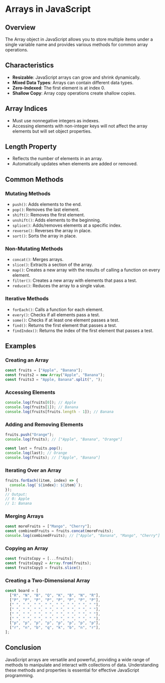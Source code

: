 # Arrays in JavaScript

## Overview
The Array object in JavaScript allows you to store multiple items under a single variable name and provides various methods for common array operations.

## Characteristics
- **Resizable**: JavaScript arrays can grow and shrink dynamically.
- **Mixed Data Types**: Arrays can contain different data types.
- **Zero-Indexed**: The first element is at index 0.
- **Shallow Copy**: Array copy operations create shallow copies.

## Array Indices
- Must use nonnegative integers as indexes.
- Accessing elements with non-integer keys will not affect the array elements but will set object properties.

## Length Property
- Reflects the number of elements in an array.
- Automatically updates when elements are added or removed.

## Common Methods
### Mutating Methods
- `push()`: Adds elements to the end.
- `pop()`: Removes the last element.
- `shift()`: Removes the first element.
- `unshift()`: Adds elements to the beginning.
- `splice()`: Adds/removes elements at a specific index.
- `reverse()`: Reverses the array in place.
- `sort()`: Sorts the array in place.

### Non-Mutating Methods
- `concat()`: Merges arrays.
- `slice()`: Extracts a section of the array.
- `map()`: Creates a new array with the results of calling a function on every element.
- `filter()`: Creates a new array with elements that pass a test.
- `reduce()`: Reduces the array to a single value.

### Iterative Methods
- `forEach()`: Calls a function for each element.
- `every()`: Checks if all elements pass a test.
- `some()`: Checks if at least one element passes a test.
- `find()`: Returns the first element that passes a test.
- `findIndex()`: Returns the index of the first element that passes a test.

## Examples

### Creating an Array
```javascript
const fruits = ["Apple", "Banana"];
const fruits2 = new Array("Apple", "Banana");
const fruits3 = "Apple, Banana".split(", ");
```

### Accessing Elements
```javascript
console.log(fruits[0]); // Apple
console.log(fruits[1]); // Banana
console.log(fruits[fruits.length - 1]); // Banana
```

### Adding and Removing Elements
```javascript
fruits.push("Orange");
console.log(fruits); // ["Apple", "Banana", "Orange"]

const last = fruits.pop();
console.log(last); // Orange
console.log(fruits); // ["Apple", "Banana"]
```

### Iterating Over an Array
```javascript
fruits.forEach((item, index) => {
  console.log(`${index}: ${item}`);
});
// Output:
// 0: Apple
// 1: Banana
```

### Merging Arrays
```javascript
const moreFruits = ["Mango", "Cherry"];
const combinedFruits = fruits.concat(moreFruits);
console.log(combinedFruits); // ["Apple", "Banana", "Mango", "Cherry"]
```

### Copying an Array
```javascript
const fruitsCopy = [...fruits];
const fruitsCopy2 = Array.from(fruits);
const fruitsCopy3 = fruits.slice();
```

### Creating a Two-Dimensional Array
```javascript
const board = [
  ["R", "N", "B", "Q", "K", "B", "N", "R"],
  ["P", "P", "P", "P", "P", "P", "P", "P"],
  [" ", " ", " ", " ", " ", " ", " ", " "],
  [" ", " ", " ", " ", " ", " ", " ", " "],
  [" ", " ", " ", " ", " ", " ", " ", " "],
  [" ", " ", " ", " ", " ", " ", " ", " "],
  ["p", "p", "p", "p", "p", "p", "p", "p"],
  ["r", "n", "b", "q", "k", "b", "n", "r"],
];
```

## Conclusion
JavaScript arrays are versatile and powerful, providing a wide range of methods to manipulate and interact with collections of data. Understanding these methods and properties is essential for effective JavaScript programming.